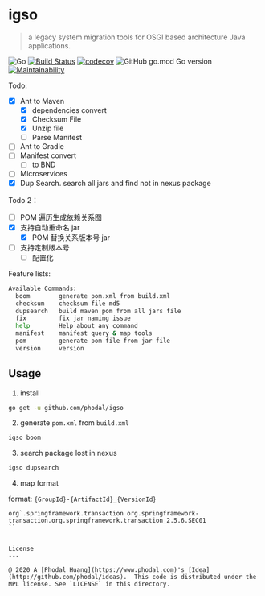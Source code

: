 # igso

> a legacy system migration tools for OSGI based architecture Java applications.

![Go](https://github.com/phodal/igso/workflows/Go/badge.svg)
[![Build Status](https://travis-ci.org/phodal/igso.svg?branch=master)](https://travis-ci.org/phodal/igso)
[![codecov](https://codecov.io/gh/phodal/igso/branch/master/graph/badge.svg)](https://codecov.io/gh/phodal/igso)
![GitHub go.mod Go version](https://img.shields.io/github/go-mod/go-version/phodal/igso)
[![Maintainability](https://api.codeclimate.com/v1/badges/77b3f3f4a2444b33dc16/maintainability)](https://codeclimate.com/github/phodal/igso/maintainability)

Todo:

 - [x] Ant to Maven
    - [x] dependencies convert
    - [x] Checksum File
    - [x] Unzip file
    - [ ] Parse Manifest
 - [ ] Ant to Gradle
 - [ ] Manifest convert
    - [ ] to BND
 - [ ] Microservices
 - [x] Dup Search. search all jars and find not in nexus package

Todo 2：

 - [ ] POM 遍历生成依赖关系图
 - [x] 支持自动重命名 jar
   - [x] POM 替换关系版本号 jar
 - [ ] 支持定制版本号
   - [ ] 配置化

Feature lists:

```bash
Available Commands:
  boom        generate pom.xml from build.xml
  checksum    checksum file md5
  dupsearch   build maven pom from all jars file
  fix         fix jar naming issue
  help        Help about any command
  manifest    manifest query & map tools
  pom         generate pom file from jar file
  version     version

```

## Usage

1. install

```bash
go get -u github.com/phodal/igso
```

2. generate `pom.xml` from `build.xml`

```bash
igso boom
```

3. search package lost in nexus

```bash
igso dupsearch
```

4. map format

format: `{GroupId}-{ArtifactId}_{VersionId}`

```
org`.springframework.transaction org.springframework-transaction.org.springframework.transaction_2.5.6.SEC01
``


License
---

@ 2020 A [Phodal Huang](https://www.phodal.com)'s [Idea](http://github.com/phodal/ideas).  This code is distributed under the MPL license. See `LICENSE` in this directory.

